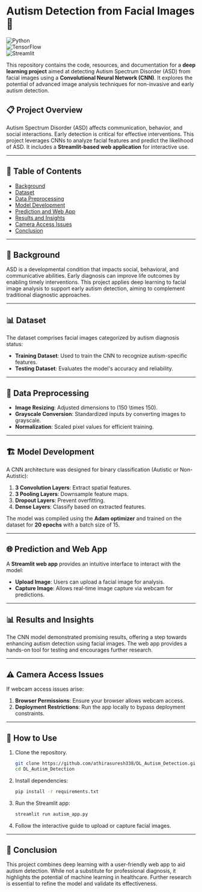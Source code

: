 # Autism Detection from Facial Images 🌟  

![Python](https://img.shields.io/badge/Python-3776AB?style=for-the-badge&logo=python&logoColor=white)  
![TensorFlow](https://img.shields.io/badge/TensorFlow-FF6F00?style=for-the-badge&logo=tensorflow&logoColor=white)  
![Streamlit](https://img.shields.io/badge/Streamlit-FF4B4B?style=for-the-badge&logo=streamlit&logoColor=white) 

This repository contains the code, resources, and documentation for a **deep learning project** aimed at detecting Autism Spectrum Disorder (ASD) from facial images using a **Convolutional Neural Network (CNN)**. It explores the potential of advanced image analysis techniques for non-invasive and early autism detection.  

## 📋 Project Overview  
Autism Spectrum Disorder (ASD) affects communication, behavior, and social interactions. Early detection is critical for effective interventions. This project leverages CNNs to analyze facial features and predict the likelihood of ASD. It includes a **Streamlit-based web application** for interactive use.  

---

## 📜 Table of Contents  
- [Background](#background)  
- [Dataset](#dataset)  
- [Data Preprocessing](#data-preprocessing)  
- [Model Development](#model-development)  
- [Prediction and Web App](#prediction-and-web-app)  
- [Results and Insights](#results-and-insights)  
- [Camera Access Issues](#camera-access-issues)  
- [Conclusion](#conclusion)  

---

## 🧠 Background  
ASD is a developmental condition that impacts social, behavioral, and communicative abilities. Early diagnosis can improve life outcomes by enabling timely interventions. This project applies deep learning to facial image analysis to support early autism detection, aiming to complement traditional diagnostic approaches.  

---

## 📊 Dataset  
The dataset comprises facial images categorized by autism diagnosis status:  
- **Training Dataset**: Used to train the CNN to recognize autism-specific features.  
- **Testing Dataset**: Evaluates the model's accuracy and reliability.  

---

## 🔧 Data Preprocessing  
- **Image Resizing**: Adjusted dimensions to \(150 \times 150\).  
- **Grayscale Conversion**: Standardized inputs by converting images to grayscale.  
- **Normalization**: Scaled pixel values for efficient training.  

---

## 🏗️ Model Development  
A CNN architecture was designed for binary classification (Autistic or Non-Autistic):  
1. **3 Convolution Layers**: Extract spatial features.  
2. **3 Pooling Layers**: Downsample feature maps.  
3. **Dropout Layers**: Prevent overfitting.  
4. **Dense Layers**: Classify based on extracted features.  

The model was compiled using the **Adam optimizer** and trained on the dataset for **20 epochs** with a batch size of 15.  

---

## 🌐 Prediction and Web App  
A **Streamlit web app** provides an intuitive interface to interact with the model:  
- **Upload Image**: Users can upload a facial image for analysis.  
- **Capture Image**: Allows real-time image capture via webcam for predictions.  

---

## 📊 Results and Insights  
The CNN model demonstrated promising results, offering a step towards enhancing autism detection using facial images. The web app provides a hands-on tool for testing and encourages further research.  

---

## ⚠️ Camera Access Issues  
If webcam access issues arise:  
1. **Browser Permissions**: Ensure your browser allows webcam access.  
2. **Deployment Restrictions**: Run the app locally to bypass deployment constraints.

---

## 🚀 **How to Use**
1. Clone the repository.  
   ```bash
   git clone https://github.com/athirasuresh338/DL_Autism_Detection.git
   cd DL_Autism_Detection
   ```
2. Install dependencies:  
   ```bash
   pip install -r requirements.txt
   ```
3. Run the Streamlit app:  
   ```bash
   streamlit run autism_app.py
   ```
4. Follow the interactive guide to upload or capture facial images.  

---

## 📌 Conclusion  
This project combines deep learning with a user-friendly web app to aid autism detection. While not a substitute for professional diagnosis, it highlights the potential of machine learning in healthcare. Further research is essential to refine the model and validate its effectiveness.  

